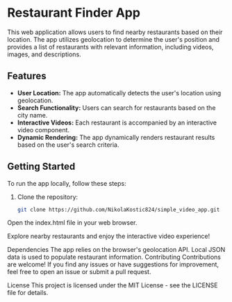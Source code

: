 # Restaurant Finder App

This web application allows users to find nearby restaurants based on their location. The app utilizes geolocation to determine the user's position and provides a list of restaurants with relevant information, including videos, images, and descriptions.

## Features

- **User Location:** The app automatically detects the user's location using geolocation.
- **Search Functionality:** Users can search for restaurants based on the city name.
- **Interactive Videos:** Each restaurant is accompanied by an interactive video component.
- **Dynamic Rendering:** The app dynamically renders restaurant results based on the user's search criteria.

## Getting Started

To run the app locally, follow these steps:

1. Clone the repository:

   ```bash
   git clone https://github.com/NikolaKostic824/simple_video_app.git
Open the index.html file in your web browser.

Explore nearby restaurants and enjoy the interactive video experience!

Dependencies
The app relies on the browser's geolocation API.
Local JSON data is used to populate restaurant information.
Contributing
Contributions are welcome! If you find any issues or have suggestions for improvement, feel free to open an issue or submit a pull request.

License
This project is licensed under the MIT License - see the LICENSE file for details.

